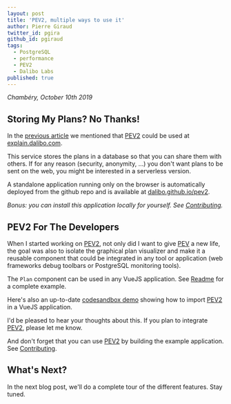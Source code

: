```yaml
---
layout: post
title: 'PEV2, multiple ways to use it'
author: Pierre Giraud
twitter_id: pgira
github_id: pgiraud
tags:
  - PostgreSQL
  - performance
  - PEV2
  - Dalibo Labs
published: true
---
```


*Chambéry, October 10th 2019*

## Storing My Plans? No Thanks!

In the [previous article] we mentioned that [PEV2] could be used
at [explain.dalibo.com].

This service stores the plans in a database so that you can share them with
others. If for any reason (security, anonymity, …) you don't want plans to be
sent on the web, you might be interested in a serverless version.

A standalone application running only on the browser is automatically deployed
from the github repo and is available at [dalibo.github.io/pev2].

*Bonus: you can install this application locally for yourself. See
[Contributing].*

## PEV2 For The Developers

When I started working on [PEV2], not only did I want to give [PEV] a new life,
the goal was also to isolate the graphical plan visualizer and make it
a reusable component that could be integrated in any tool or application
(web frameworks debug toolbars or PostgreSQL monitoring tools).

The `Plan` component can be used in any VueJS application. See
[Readme](https://github.com/dalibo/pev2#usage) for a complete example.

Here's also an up-to-date
[codesandbox demo](https://codesandbox.io/s/pev2-ry2dd) showing how to import
[PEV2] in a VueJS application.



I'd be pleased to hear your thoughts about this. If you plan to integrate
[PEV2], please let me know.

And don't forget that you can use [PEV2] by building the example application.
See [Contributing].

## What's Next?

In the next blog post, we'll do a complete tour of the different features. Stay
tuned.

[previous article]: http://blog.dalibo.com/2019/10/04/pev2.html
[PEV]: http://tatiyants.com/pev/
[PEV2]: http://github.com/dalibo/pev2
[Depesz]: https://explain.depesz.com
[explain.dalibo.com]: https://explain.dalibo.com/
[dalibo.github.io/pev2]: https://dalibo.github.io/pev2
[Contributing]: https://github.com/dalibo/pev2/blob/master/CONTRIBUTING.md#project-setup
